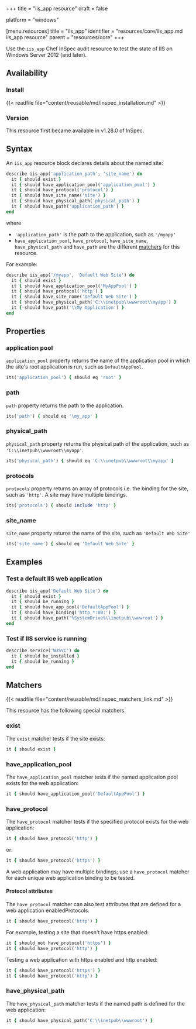 +++
title = "iis_app resource"
draft = false

platform = "windows"

[menu.resources]
    title = "iis_app"
    identifier = "resources/core/iis_app.md iis_app resource"
    parent = "resources/core"
+++

Use the `iis_app` Chef InSpec audit resource to test the state of IIS on Windows Server 2012 (and later).

## Availability

### Install

{{< readfile file="content/reusable/md/inspec_installation.md" >}}

### Version

This resource first became available in v1.28.0 of InSpec.

## Syntax

An `iis_app` resource block declares details about the named site:

```ruby
describe iis_app('application_path', 'site_name') do
  it { should exist }
  it { should have_application_pool('application_pool') }
  it { should have_protocol('protocol') }
  it { should have_site_name('site') }
  it { should have_physical_path('physical_path') }
  it { should have_path('application_path') }
end
```

where

- `'application_path'` is the path to the application, such as `'/myapp'`
- `have_application_pool`, `have_protocol`, `have_site_name`, `have_physical_path` and `have_path` are the different [matchers](#matchers) for this resource.

For example:

```ruby
describe iis_app('/myapp', 'Default Web Site') do
  it { should exist }
  it { should have_application_pool('MyAppPool') }
  it { should have_protocol('http') }
  it { should have_site_name('Default Web Site') }
  it { should have_physical_path('C:\\inetpub\\wwwroot\\myapp') }
  it { should have_path('\\My Application') }
end
```

## Properties

### application pool

`application_pool` property returns the name of the application pool in which the site's root application is run, such as `DefaultAppPool`.

```ruby
its('application_pool') { should eq 'root' }
```

### path

`path` property returns the path to the application.

```ruby
its('path') { should eq '\my_app' }
```

### physical_path

`physical_path` property returns the physical path of the application, such as `'C:\\inetpub\\wwwroot\\myapp'`.

```ruby
its('physical_path') { should eq 'C:\\inetpub\\wwwroot\\myapp' }
```

### protocols

`protocols` property returns an array of protocols i.e. the binding for the site, such as `'http'`. A site may have multiple bindings.

```ruby
its('protocols') { should include 'http' }
```

### site_name

`site_name` property returns the name of the site, such as `'Default Web Site'`

```ruby
its('site_name') { should eq 'Default Web Site' }
```

## Examples

### Test a default IIS web application

```ruby
describe iis_app('Default Web Site') do
  it { should exist }
  it { should be_running }
  it { should have_app_pool('DefaultAppPool') }
  it { should have_binding('http *:80:') }
  it { should have_path('%SystemDrive%\\inetpub\\wwwroot') }
end
```

### Test if IIS service is running

```ruby
describe service('W3SVC') do
  it { should be_installed }
  it { should be_running }
end
```

## Matchers

{{< readfile file="content/reusable/md/inspec_matchers_link.md" >}}

This resource has the following special matchers.

### exist

The `exist` matcher tests if the site exists:

```ruby
it { should exist }
```

### have_application_pool

The `have_application_pool` matcher tests if the named application pool exists for the web application:

```ruby
it { should have_application_pool('DefaultAppPool') }
```

### have_protocol

The `have_protocol` matcher tests if the specified protocol exists for the web application:

```ruby
it { should have_protocol('http') }
```

or:

```ruby
it { should have_protocol('https') }
```

A web application may have multiple bindings; use a `have_protocol` matcher for each unique web application binding to be tested.

#### Protocol attributes

The `have_protocol` matcher can also test attributes that are defined for a web application enabledProtocols.

```ruby
it { should have_protocol('http') }
```

For example, testing a site that doesn't have https enabled:

```ruby
it { should_not have_protocol('https') }
it { should have_protocol('http') }
```

Testing a web application with https enabled and http enabled:

```ruby
it { should have_protocol('https') }
it { should have_protocol('http') }
```

### have_physical_path

The `have_physical_path` matcher tests if the named path is defined for the web application:

```ruby
it { should have_physical_path('C:\\inetpub\\wwwroot') }
```
